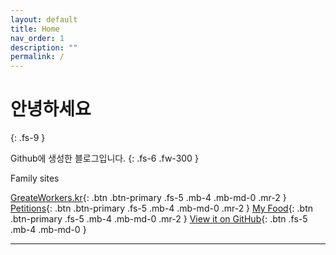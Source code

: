 ```yaml
---
layout: default
title: Home
nav_order: 1
description: ""
permalink: /
---
```


# 안녕하세요
{: .fs-9 }

Github에 생성한 블로그입니다.
{: .fs-6 .fw-300 }

Family sites

[GreateWorkers.kr](https://greateworkers.kr){: .btn .btn-primary .fs-5 .mb-4 .mb-md-0 .mr-2 } 
[Petitions](https://petitions.greateworkers.kr){: .btn .btn-primary .fs-5 .mb-4 .mb-md-0 .mr-2 } 
[My Food](https://myfood.greateworkers.kr){: .btn .btn-primary .fs-5 .mb-4 .mb-md-0 .mr-2 } 
[View it on GitHub](https://github.com/greateworkers/greateworkers.github.io){: .btn .fs-5 .mb-4 .mb-md-0 }

---
